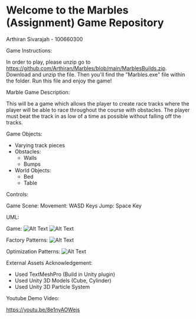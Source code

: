 # Welcome to the Marbles (Assignment) Game Repository

Arthiran Sivarajah - 100660300

Game Instructions:

In order to play, please unzip go to https://github.com/Arthiran/Marbles/blob/main/MarblesBuilds.zip. Download and unzip the file. Then you'll find the "Marbles.exe" file within the folder. Run this file and enjoy the game!

 
Marble Game Description: 

This will be a game which allows the player to create race tracks where the player will be able to race throughout the course with obstacles.
The player must beat the track in as low of a time as possible without falling off the tracks.

Game Objects:

- Varying track pieces
- Obstacles:
    - Walls
    - Bumps
- World Objects:
    - Bed
    - Table

Controls: 

Game Scene:
    Movement: WASD Keys
    Jump: Space Key

UML:

Game:
![Alt Text](https://github.com/Arthiran/Marbles/blob/main/UML/UML1.png)
![Alt Text](https://github.com/Arthiran/Marbles/blob/main/UML/UML2.png)

Factory Patterns:
![Alt Text](https://github.com/Arthiran/Marbles/blob/main/UML/UML3.png)

Optimization Patterns:
![Alt Text](https://github.com/Arthiran/Marbles/blob/main/UML/UML4.png)

External Assets Acknowledgement:
- Used TextMeshPro (Build in Unity plugin)
- Used Unity 3D Models (Cube, Cylinder)
- Used Unity 3D Particle System

Youtube Demo Video:

https://youtu.be/8e1nyAOWejs